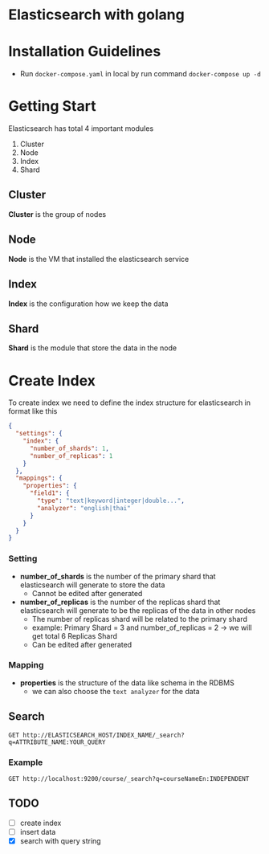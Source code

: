 # Elasticsearch with golang

# Installation Guidelines

- Run `docker-compose.yaml` in local by run command `docker-compose up -d`

# Getting Start
Elasticsearch has total 4 important modules

1. Cluster
2. Node
3. Index
4. Shard

## Cluster
**Cluster** is the group of nodes

## Node
**Node** is the VM that installed the elasticsearch service

## Index
**Index** is the configuration how we keep the data

## Shard
**Shard** is the module that store the data in the node

# Create Index

To create index we need to define the index structure for elasticsearch in format like this

```json
{
  "settings": {
    "index": {
      "number_of_shards": 1,
      "number_of_replicas": 1
    }
  },
  "mappings": {
    "properties": {
      "field1": {
        "type": "text|keyword|integer|double...",
        "analyzer": "english|thai"
      }
    }
  }
}
```

### Setting

- **number_of_shards** is the number of the primary shard that elasticsearch will generate to store the data
    - Cannot be edited after generated
- **number_of_replicas** is the number of the replicas shard that elasticsearch will generate to be the replicas of the data in other nodes
    - The number of replicas shard will be related to the primary shard
    - example: Primary Shard = 3 and number_of_replicas = 2 -> we will get total 6 Replicas Shard
    - Can be edited after generated

### Mapping

- **properties** is the structure of the data like schema in the RDBMS
    - we can also choose the `text analyzer` for the data

## Search

```http request
GET http://ELASTICSEARCH_HOST/INDEX_NAME/_search?q=ATTRIBUTE_NAME:YOUR_QUERY
```

### Example

```http request
GET http://localhost:9200/course/_search?q=courseNameEn:INDEPENDENT
```

## TODO

- [ ] create index
- [ ] insert data
- [x] search with query string
